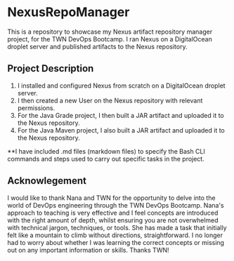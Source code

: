 # NexusRepoManager
This is a repository to showcase my Nexus artifact repository manager project, for the TWN DevOps Bootcamp. I ran Nexus on a DigitalOcean droplet server and published artifacts to the Nexus repository.

## Project Description

1. I installed and configured Nexus from scratch on a DigitalOcean droplet server.
2. I then created a new User on the Nexus repository with relevant permissions.
3. For the Java Grade project, I then built a JAR artifact and uploaded it to the Nexus repository.
4. For the Java Maven project, I also built a JAR artifact and uploaded it to the Nexus repository.

**I have included .md files (markdown files) to specify the Bash CLI commands and steps used to carry out specific tasks in the project.

## Acknowlegement
I would like to thank Nana and TWN for the opportunity to delve into the world of DevOps engineering through the TWN DevOps Bootcamp. Nana's approach to teaching is very effective and I feel concepts are introduced with the right amount of depth, whilst ensuring you are not overwhelmed with technical jargon, techniques, or tools. She has made a task that initially felt like a mountain to climb without directions, straightforward. I no longer had to worry about whether I was learning the correct concepts or missing out on any important information or skills. Thanks TWN!
